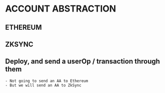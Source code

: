 # ACCOUNT ABSTRACTION

## ETHEREUM

## ZKSYNC

## Deploy, and send a userOp / transaction through them
    - Not going to send an AA to Ethereum
    - But we will send an AA to ZkSync